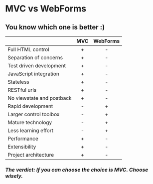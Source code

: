 # MVC vs WebForms
## You know which one is better :)

|                           |  MVC  | WebForms |
|:--------------------------|:-----:|:--------:|
| Full HTML control         |   +   |     -    |
| Separation of concerns    |   +   |     -    |
| Test driven development   |   +   |     -    |
| JavaScript integration    |   +   |     -    |
| Stateless                 |   +   |     -    |
| RESTful urls              |   +   |     -    |
| No viewstate and postback |   +   |     -    |
| Rapid development         |   -   |     +    |
| Larger control toolbox    |   -   |     +    |
| Mature technology         |   -   |     +    |
| Less learning effort      |   -   |     +    |
| Performance               |   +   |     -    |
| Extensibility             |   +   |     -    |
| Project architecture      |   +   |     -    |

### *The verdict: If you can choose the choice is MVC. Choose wisely.*
